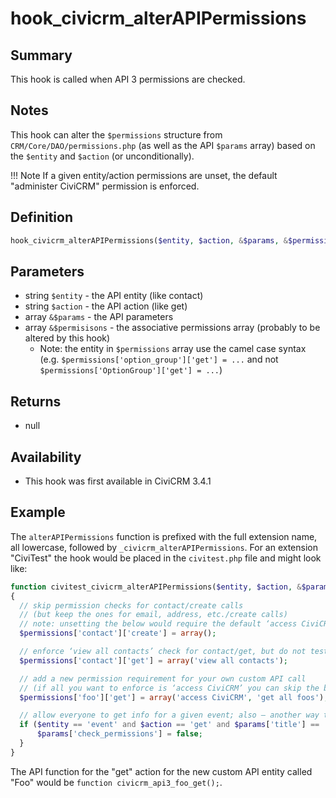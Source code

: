 # hook_civicrm_alterAPIPermissions

## Summary

This hook is called when API 3 permissions are checked.

## Notes

This hook can alter the `$permissions` structure from `CRM/Core/DAO/permissions.php` (as well as the API `$params` array) based on the `$entity` and `$action` (or unconditionally).

!!! Note
    If a given entity/action permissions are unset, the default
    "administer CiviCRM" permission is enforced.


## Definition

```php
hook_civicrm_alterAPIPermissions($entity, $action, &$params, &$permissions)
```

## Parameters

-   string `$entity` - the API entity (like contact)
-   string `$action` - the API action (like get)
-   array `&$params` - the API parameters
-   array `&$permisisons` - the associative permissions array (probably to
    be altered by this hook)
    -   Note: the entity in `$permissions` array use the camel case
        syntax (e.g. `$permissions['option_group']['get'] = ...` and not
        `$permissions['OptionGroup']['get'] = ...`)

## Returns

-   null

## Availability

-   This hook was first available in CiviCRM 3.4.1

## Example

The `alterAPIPermissions` function is prefixed with the full extension name, all lowercase,
followed by `_civicrm_alterAPIPermissions`. For an extension "CiviTest" the hook
would be placed in the `civitest.php` file and might look like:

```php
function civitest_civicrm_alterAPIPermissions($entity, $action, &$params, &$permissions)
{
  // skip permission checks for contact/create calls
  // (but keep the ones for email, address, etc./create calls)
  // note: unsetting the below would require the default ‘access CiviCRM’ permission
  $permissions['contact']['create'] = array();

  // enforce ‘view all contacts’ check for contact/get, but do not test ‘access CiviCRM’
  $permissions['contact']['get'] = array('view all contacts');

  // add a new permission requirement for your own custom API call
  // (if all you want to enforce is ‘access CiviCRM’ you can skip the below altogether)
  $permissions['foo']['get'] = array('access CiviCRM', 'get all foos');

  // allow everyone to get info for a given event; also – another way to skip permissions
  if ($entity == 'event' and $action == 'get' and $params['title'] == 'CiviCon 2038') {
      $params['check_permissions'] = false;
  }
}
```

The API function for the "get" action for the new custom API entity called "Foo" would be
`function civicrm_api3_foo_get();`.




